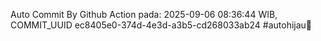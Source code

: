 Auto Commit By Github Action pada: 2025-09-06 08:36:44 WIB, COMMIT_UUID ec8405e0-374d-4e3d-a3b5-cd268033ab24 #autohijau🗿
